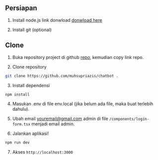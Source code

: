 ## Persiapan

1. Install node.js 
link donwload [donwload here](https://nodejs.org/en/download)

2. Install git (optional)

## Clone

1. Buka repository project di github [repo](https://github.com/muhsupriazis/chatbot), kemudian copy link repo. 

2. Clone repository 
  ```bash
  git clone https://github.com/muhsupriazis/chatbot .
  ```

3. Install dependensi
  ```bash
  npm install
  ```

4. Masukan .env di file env.local (jika belum ada file, maka buat terlebih dahulu).

5. Ubah email youremail@gmail.com admin di file ```/components/login-form.tsx``` menjadi email admin.

6. Jalankan aplikasi!
  ```bash
  npm run dev
  ```

7. Akses ```http://localhost:3000```

